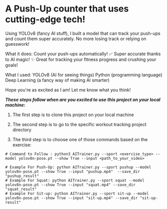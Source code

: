 # A Push-Up counter that uses cutting-edge tech!

Using YOLOv8 (fancy AI stuff), I built a model that can track your push-ups and count them super accurately. No more losing track or relying on guesswork!

What it does:
Count your push-ups automatically! ✅
Super accurate thanks to AI magic! ✨
Great for tracking your fitness progress and crushing your goals!

What I used:
YOLOv8 (AI for seeing things)
Python (programming language)
Deep Learning (a fancy way of making AI smarter)

Hope you're as excited as I am! Let me know what you think!

***These steps follow when are you excited to use this project on your local machine:***

1. The first step is to clone this project on your local machine

2. The second step is to go to the specific workout tracking project directory

3. The third step is to choose one of those commands based on the exercise:

```
# Command to Follow : python3 AITrainer.py --sport <exercise_type> --model yolov8n-pose.pt --show True --input <path_to_your_video>
    
# Example For Push-Up: python AITrainer.py --sport pushup --model yolov8n-pose.pt --show True --input "pushup.mp4"  --save_dir "pushup_result"
# Example For Squat: python AITrainer.py --sport squat --model yolov8n-pose.pt --show True --input "squat.mp4" --save_dir "squat_result"
# Example For Sit-up: python AITrainer.py --sport sit-up --model yolov8n-pose.pt --show True --input "sit-up.mp4" --save_dir "sit-up-result"
```
